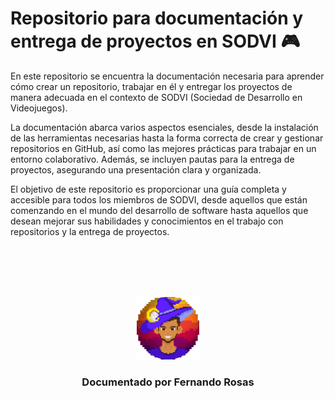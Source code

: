 # Repositorio para documentación y entrega de proyectos en SODVI 🎮

En este repositorio se encuentra la documentación necesaria para aprender cómo crear un repositorio, trabajar en él y entregar los proyectos de manera adecuada en el contexto de SODVI (Sociedad de Desarrollo en Videojuegos).

La documentación abarca varios aspectos esenciales, desde la instalación de las herramientas necesarias hasta la forma correcta de crear y gestionar repositorios en GitHub, así como las mejores prácticas para trabajar en un entorno colaborativo. Además, se incluyen pautas para la entrega de proyectos, asegurando una presentación clara y organizada.

El objetivo de este repositorio es proporcionar una guía completa y accesible para todos los miembros de SODVI, desde aquellos que están comenzando en el mundo del desarrollo de software hasta aquellos que desean mejorar sus habilidades y conocimientos en el trabajo con repositorios y la entrega de proyectos.

<!-- Cuando entregues tu documentación, por favor, borra todo lo que esté debajo. -->
<div align="center">
<br>
<br>
<br>
<br>
<p align="center">
  <img src="rexLogo.png" alt="Logo de Fernando Rosas" width="100"/>
</p>
<h3 align="center">Documentado por Fernando Rosas</h3>
</div>
